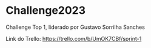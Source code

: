 # Challenge2023
Challenge Top 1, liderado por Gustavo Sorrilha Sanches

Link do Trello: https://trello.com/b/UmOK7CBf/sprint-1
